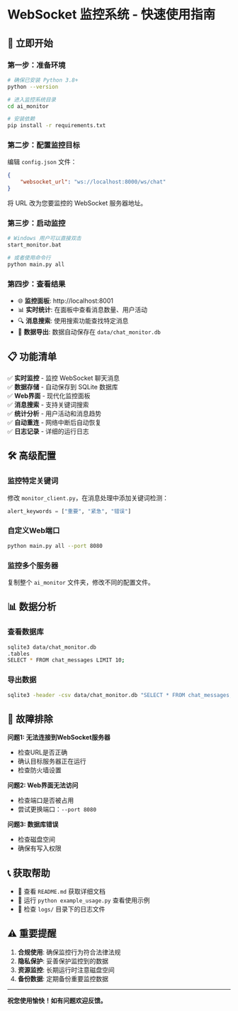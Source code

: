 # WebSocket 监控系统 - 快速使用指南

## 🚀 立即开始

### 第一步：准备环境
```bash
# 确保已安装 Python 3.8+
python --version

# 进入监控系统目录
cd ai_monitor

# 安装依赖
pip install -r requirements.txt
```

### 第二步：配置监控目标
编辑 `config.json` 文件：
```json
{
    "websocket_url": "ws://localhost:8000/ws/chat"
}
```
将 URL 改为您要监控的 WebSocket 服务器地址。

### 第三步：启动监控
```bash
# Windows 用户可以直接双击
start_monitor.bat

# 或者使用命令行
python main.py all
```

### 第四步：查看结果
- 🌐 **监控面板**: http://localhost:8001
- 📊 **实时统计**: 在面板中查看消息数量、用户活动
- 🔍 **消息搜索**: 使用搜索功能查找特定消息
- 💾 **数据导出**: 数据自动保存在 `data/chat_monitor.db`

## 📋 功能清单

✅ **实时监控** - 监控 WebSocket 聊天消息  
✅ **数据存储** - 自动保存到 SQLite 数据库  
✅ **Web界面** - 现代化监控面板  
✅ **消息搜索** - 支持关键词搜索  
✅ **统计分析** - 用户活动和消息趋势  
✅ **自动重连** - 网络中断后自动恢复  
✅ **日志记录** - 详细的运行日志  

## 🛠️ 高级配置

### 监控特定关键词
修改 `monitor_client.py`，在消息处理中添加关键词检测：
```python
alert_keywords = ["重要", "紧急", "错误"]
```

### 自定义Web端口
```bash
python main.py all --port 8080
```

### 监控多个服务器
复制整个 `ai_monitor` 文件夹，修改不同的配置文件。

## 📊 数据分析

### 查看数据库
```bash
sqlite3 data/chat_monitor.db
.tables
SELECT * FROM chat_messages LIMIT 10;
```

### 导出数据
```bash
sqlite3 -header -csv data/chat_monitor.db "SELECT * FROM chat_messages;" > messages.csv
```

## 🔧 故障排除

**问题1: 无法连接到WebSocket服务器**
- 检查URL是否正确
- 确认目标服务器正在运行
- 检查防火墙设置

**问题2: Web界面无法访问**
- 检查端口是否被占用
- 尝试更换端口：`--port 8080`

**问题3: 数据库错误**
- 检查磁盘空间
- 确保有写入权限

## 📞 获取帮助

- 📖 查看 `README.md` 获取详细文档
- 🧪 运行 `python example_usage.py` 查看使用示例
- 📝 检查 `logs/` 目录下的日志文件

## ⚠️ 重要提醒

1. **合规使用**: 确保监控行为符合法律法规
2. **隐私保护**: 妥善保护监控到的数据
3. **资源监控**: 长期运行时注意磁盘空间
4. **备份数据**: 定期备份重要监控数据

---
**祝您使用愉快！如有问题欢迎反馈。**
